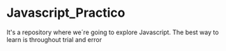 # Javascript_Practico
It's a repository where we´re going to explore Javascript. The best way to learn is throughout trial and error 
